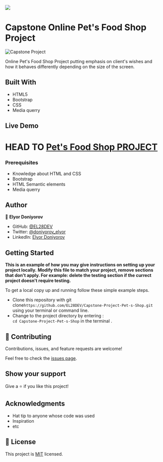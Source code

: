 ![](https://img.shields.io/badge/Microverse-blueviolet)

# Capstone Online Pet's Food Shop Project
![Capstone Project](https://user-images.githubusercontent.com/67087664/106931160-16022180-6738-11eb-93bf-a63755dd6e09.png)



Online Pet's Food Shop Project putting emphasis on client's wishes and how it behaves differently depending on the size of the screen.

## Built With

- HTML5
- Bootstrap
- CSS
- Media querry


## Live Demo

HEAD TO
[Pet's Food Shop PROJECT](https://el28dev.github.io/Capstone-Project-Pet-s-Shop/)
=======





### Prerequisites

-  Knowledge about HTML and CSS
-  Bootstrap
-  HTML Semantic elements
-  Media querry





## Author

👤 **Elyor Doniyorov**

- GitHub: [@EL28DEV](https://github.com/EL28DEV)
- Twitter: [@doniyorov_elyor](https://twitter.com/home?lang=en)
- LinkedIn: [Elyor Doniyorov](https://www.linkedin.com/in/elyor-doniyorov)


## Getting Started

**This is an example of how you may give instructions on setting up your project locally.**
**Modify this file to match your project, remove sections that don't apply. For example: delete the testing section if the currect project doesn't require testing.**


To get a local copy up and running follow these simple example steps.
- Clone this repository with git clone```https://github.com/EL28DEV/Capstone-Project-Pet-s-Shop.git``` using your terminal or command line.
- Change to the project directory by entering : <br>
```cd Capstone-Project-Pet-s-Shop``` in the terminal .

## 🤝 Contributing

Contributions, issues, and feature requests are welcome!

Feel free to check the [issues page](issues/).

## Show your support

Give a ⭐️ if you like this project!

## Acknowledgments

- Hat tip to anyone whose code was used
- Inspiration
- etc

## 📝 License

This project is [MIT](https://choosealicense.com/licenses/mit/) licensed.
